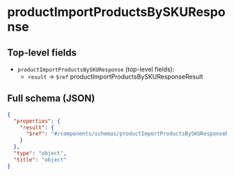 # productImportProductsBySKUResponse

## Top-level fields
- `productImportProductsBySKUResponse` (top-level fields):
  - `result` → `$ref` productImportProductsBySKUResponseResult

## Full schema (JSON)
```json
{
  "properties": {
    "result": {
      "$ref": "#/components/schemas/productImportProductsBySKUResponseResult"
    }
  },
  "type": "object",
  "title": "object"
}
```

